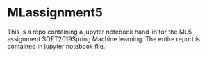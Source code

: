 # MLassignment5

This is a repo containing a jupyter notebook hand-in for the ML5 assignment SOFT2019Spring Machine learning. The entire report is contained in jupyter notebook file.
